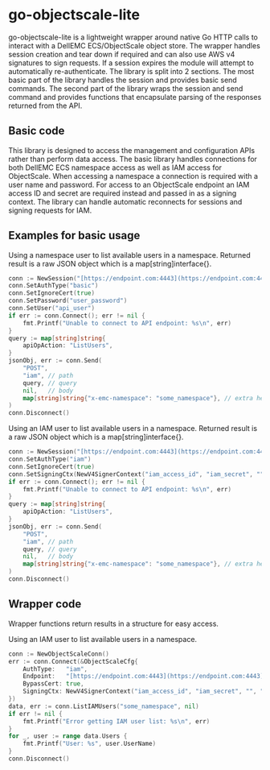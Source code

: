 # go-objectscale-lite

go-objectscale-lite is a lightweight wrapper around native Go HTTP calls to interact with a DellEMC ECS/ObjectScale
object store. The wrapper handles session creation and tear down if required and can also use AWS v4 signatures to
sign requests. If a session expires the module will attempt to automatically re-authenticate.
The library is split into 2 sections. The most basic part of the library handles the session and provides basic send commands. The second part of the library wraps the session and send command and provides functions that encapsulate parsing of the responses returned from the API.

## Basic code

This library is designed to access the management and configuration APIs rather than perform data access. The basic library handles connections for both DellEMC ECS namespace access as well as IAM access for ObjectScale. When accessing a namespace a connection is required with a user name and password. For access to an ObjectScale endpoint an IAM access ID and secret are required instead and passed in as a signing context.
The library can handle automatic reconnects for sessions and signing requests for IAM.

## Examples for basic usage

Using a namespace user to list available users in a namespace. Returned result is a raw JSON object which is a map[string]interface{}.

```go
conn := NewSession("[https://endpoint.com:4443](https://endpoint.com:4443)")
conn.SetAuthType("basic")
conn.SetIgnoreCert(true)
conn.SetPassword("user_password")
conn.SetUser("api_user")
if err := conn.Connect(); err != nil {
	fmt.Printf("Unable to connect to API endpoint: %s\n", err)
}
query := map[string]string{
	apiOpAction: "ListUsers",
}
jsonObj, err := conn.Send(
	"POST",
	"iam", // path
	query, // query
	nil,   // body
	map[string]string{"x-emc-namespace": "some_namespace"}, // extra headers
)
conn.Disconnect()
```

Using an IAM user to list available users in a namespace.  Returned result is a raw JSON object which is a map[string]interface{}.

```go
conn := NewSession("[https://endpoint.com:4443](https://endpoint.com:4443)")
conn.SetAuthType("iam")
conn.SetIgnoreCert(true)
conn.SetSigningCtx(NewV4SignerContext("iam_access_id", "iam_secret", "", ""))
if err := conn.Connect(); err != nil {
	fmt.Printf("Unable to connect to API endpoint: %s\n", err)
}
query := map[string]string{
	apiOpAction: "ListUsers",
}
jsonObj, err := conn.Send(
	"POST",
	"iam", // path
	query, // query
	nil,   // body
	map[string]string{"x-emc-namespace": "some_namespace"}, // extra headers
)
conn.Disconnect()
```

## Wrapper code

Wrapper functions return results in a structure for easy access.

Using an IAM user to list available users in a namespace.

```go
conn := NewObjectScaleConn()
err := conn.Connect(&ObjectScaleCfg{
	AuthType:   "iam",
	Endpoint:   "[https://endpoint.com:4443](https://endpoint.com:4443)",
	BypassCert: true,
	SigningCtx: NewV4SignerContext("iam_access_id", "iam_secret", "", ""),
})
data, err := conn.ListIAMUsers("some_namespace", nil)
if err != nil {
	fmt.Printf("Error getting IAM user list: %s\n", err)
}
for _, user := range data.Users {
	fmt.Printf("User: %s", user.UserName)
}
conn.Disconnect()
```
